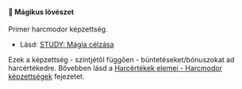 #### 🔵 Mágikus lövészet

Primer harcmodor képzettség.

- Lásd: [STUDY: Mágia célzása](https://github.com/kaktusztea/km100/wiki/STUDY.magikus.celzas)

Ezek a képzettség - szintjétől függően - büntetéseket/bónuszokat ad harcértékedre. Bővebben lásd a [Harcértékek elemei - Harcmodor képzettségek](../062_02_harcmodor_kepzettsegek_es_bonuszaik.md#harcmodor-képzettségek) fejezetet.
